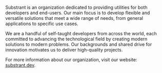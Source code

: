 Substrant is an organization dedicated to providing utilities for both developers and end-users.
Our main focus is to develop flexible and versatile solutions that meet a wide range of needs,
from general applications to specific use cases.

We are a handful of self-taught developers from across the world, each committed to advancing the 
technological field by creating modern solutions to modern problems. Our backgrounds  and shared 
drive for innovation motivates us to deliver high-quality projects.

For more information about our organization, visit our website: [substrant.dev](https://substrant.dev/).

<!--

**Here are some ideas to get you started:**

🙋‍♀️ A short introduction - what is your organization all about?
🌈 Contribution guidelines - how can the community get involved?
👩‍💻 Useful resources - where can the community find your docs? Is there anything else the community should know?
🍿 Fun facts - what does your team eat for breakfast?
🧙 Remember, you can do mighty things with the power of [Markdown](https://docs.github.com/github/writing-on-github/getting-started-with-writing-and-formatting-on-github/basic-writing-and-formatting-syntax)
-->
